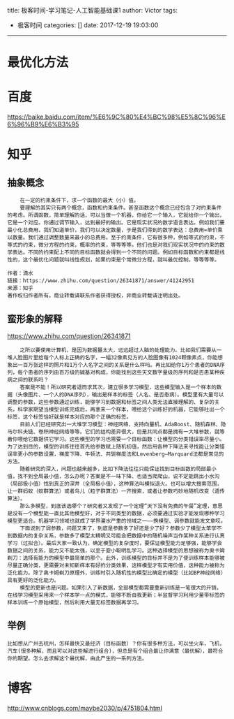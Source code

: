 title: 极客时间-学习笔记-人工智能基础课1
author: Victor
tags:
  - 极客时间
categories: []
date: 2017-12-19 19:03:00
---
# 最优化方法

# 百度
https://baike.baidu.com/item/%E6%9C%80%E4%BC%98%E5%8C%96%E6%96%B9%E6%B3%95
# 知乎
## 抽象概念
```
	在一定的约束条件下，求一个函数的最大（小）值。
	要理解的其实只有两个概念，函数和约束条件。甚至函数这个概念已经包含了对约束条件的考虑。所谓函数，简单理解的话，可以当做一个机器，你给它一个输入，它就给你一个输出，它是一个对应。你通过调节输入，达到最好的输出。它是现实状况的数学语言表达。例如我们要最小化总费用，我们知道单价，我们可以决定数量，于是我们得到的数学表达：总费用=单价乘以数量。我们通过调整数量来最小的总费用。至于约束条件，它有很多种，例如等式的约束，不等式的约束，微分方程的约束，概率的约束，等等等等。他们也是对我们现实状况中的约束的数学表达。不同的约束配上不同的目标函数就会得到一个不同的问题。例如目标函数和约束都是线性的，这个最优化问题就叫线性规划，如果约束是个常微分方程，就叫最优控制。等等等等。

作者：滴水
链接：https://www.zhihu.com/question/26341871/answer/41242951
来源：知乎
著作权归作者所有。商业转载请联系作者获得授权，非商业转载请注明出处。
```

## 蛮形象的解释
https://www.zhihu.com/question/26341871
```
	之所以要使用计算机，是因为数据量太大，远远超过人脑的处理能力。比如我们需要从一堆人脸图片里给每个人标上正确的名字，一幅32像素见方的人脸图像有1024颗像素点，你能想象出一百万张这样的照片和1万个人名字之间的关系是什么样吗。再比如给你1万个患者的DNA序列，每个患者的序列由百万级的碱基对构成，你能找到这些天文数字量级的序列和是否患某种疾病之间的联系吗？
	答案是不能！所以研究者退而求其次，建立很多学习模型，这些模型输入是一个样本的数据（头像图片、一个人的DNA序列），输出是样本的标签（人名、是否患病）。模型里有大量可以调整的参数，这些参数通过训练，能够学习到数据和标签之间人类无法直接理解的、复杂的关系。科学家期望当模型训练完成后，再拿来一个样本，喂给这个训练好的机器，它能够吐出一个标签，这个标签恰好就是样本对应的那个正确的标签。
	目前人们已经研究出一大堆学习模型：神经网络、支持向量机、AdaBoost、随机森林、隐马尔科夫链、卷积神经网络等等。它们的结构差异很大，但是共同点都是拥有一大堆参数，就等着你喂给它数据供它学习。这些模型的学习也需要一个目标函数：让模型的分类错误率尽量小。为了达到目的，模型的训练往往首先给参数赋上随机初值，然后用各种下降法来寻找能让分类错误率更小的参数设置，梯度下降、牛顿法、共轭梯度法和Levenberg—Marquard法都是常见的方法。
    随着研究的深入，问题也越来越多，比如下降法往往只能保证找到目标函数的局部最小值，找不到全局最小值，怎么办呢？答案是不一味下降、也适当爬爬山，说不定能跳出小水沟（局部极小值）找到真正的深井（全局极小值），这种算法叫模拟退火。也可以增大搜索范围，让一群蚂蚁（蚁群算法）或者鸟儿（粒子群算法）一齐搜索，或者让参数巧妙地随机改变（遗传算法）。
    那么多模型，到底该选哪个？研究者又发现了一个定理“天下没有免费的午餐”定理，意思是没有一个模型能一直比其他模型好，对于不同类型的数据，必须要通过实验才能发现哪种学习模型更适合。机器学习领域也就成了学界灌水严重的领域之一——换模型、调参数就能发文章哎。
    下面说到了调参数，问题又来了，到底是参数多了好还是少了好？参数少了模型太笨学不到数据内的复杂关系，参数多了模型太精明又可能会把数据中的随机噪声当作某种关系进行认真学习（过拟合）。最后大家一致认为，确定模型的复杂度时，要保证模型能力足够强，能够学会数据之间的关系，能力又不能太强，以至于耍小聪明乱学习。这种选择模型的思想被称为奥卡姆剃刀：选择有能力的模型中最简单的那个。此外，训练模型的目标并不是为了使训练样本能够被尽量正确分类，更需要对未知新样本有好的分类效果，这样模型才有实用价值，这种能力被称为泛化能力。除了奥卡姆剃刀原理外，训练时引入随机性的模型比确定的模型（比如BP神经网络）具有更好的泛化能力。
    模型的更新也是问题。如果引入了新数据，全部模型都需要重新训练是一笔很大的开销，在线学习模型采用来一个样本学一点的模式，能够不断自我更新；半监督学习利用少量带标签的样本训练一个原始模型，然后利用大量无标签数据再学习。
```

## 举例
```
比如想从广州去杭州，怎样最快又最经济（目标函数）？你有很多种方法，可以坐火车，飞机，汽车(很多种解，而且可以对这些解进行组合)，但总是有个组合最让你满意（最优解），最符合你的期望。怎么去求解这个最优解，由此产生的一系列方法。
```
# 博客
http://www.cnblogs.com/maybe2030/p/4751804.html